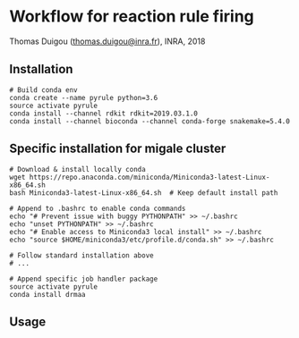 # Workflow for reaction rule firing

Thomas Duigou (thomas.duigou@inra.fr), INRA, 2018

## Installation
```
# Build conda env
conda create --name pyrule python=3.6
source activate pyrule
conda install --channel rdkit rdkit=2019.03.1.0
conda install --channel bioconda --channel conda-forge snakemake=5.4.0
```

## Specific installation for migale cluster
```
# Download & install locally conda
wget https://repo.anaconda.com/miniconda/Miniconda3-latest-Linux-x86_64.sh
bash Miniconda3-latest-Linux-x86_64.sh  # Keep default install path 

# Append to .bashrc to enable conda commands
echo "# Prevent issue with buggy PYTHONPATH" >> ~/.bashrc
echo "unset PYTHONPATH" >> ~/.bashrc
echo "# Enable access to Miniconda3 local install" >> ~/.bashrc
echo "source $HOME/miniconda3/etc/profile.d/conda.sh" >> ~/.bashrc

# Follow standard installation above
# ...

# Append specific job handler package
source activate pyrule
conda install drmaa
```

## Usage